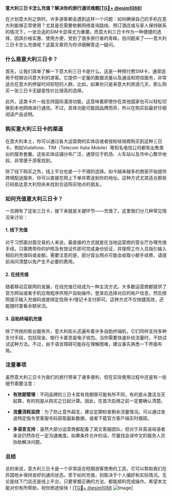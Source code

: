 **意大利三日卡怎么充值？解决你的旅行通讯难题[[TG💪+ @esim1088](https://t.me/s/esim1088)]**

在计划意大利之旅时，许多游客都会遇到这样一个问题：如何确保自己的手机在意大利能够正常使用？尤其是在需要依赖网络查询路线、预订酒店或与家人保持联系的情况下，一张合适的SIM卡显得尤为重要。而意大利三日卡作为一种便捷的选择，因其价格实惠、使用方便，受到了很多旅行者的青睐。但问题来了——意大利三日卡怎么充值呢？这篇文章将为你详细解答这一疑问。

### 什么是意大利三日卡？

首先，让我们简单了解一下意大利三日卡是什么。这是一种预付费SIM卡，通常适用于短期访问意大利的游客。它提供一定量的数据流量以及通话和短信服务，非常适合在意大利停留时间较短的人群。比如，如果你只是来意大利旅游几天，那么购买一张三日卡无疑是性价比很高的选择。

此外，这类卡片一般支持国际漫游功能，这意味着即使你在其他国家也可以轻松切换到本地网络进行通信。不过，具体功能可能因品牌而异，所以在购买前最好仔细阅读产品说明。

### 购买意大利三日卡的渠道

在意大利本土，你可以通过各大运营商的实体店或者授权经销商购买到这种三日卡。例如Vodafone、TIM（Telecom Italia Mobile）等知名电信公司都有出售类似的服务套餐。这些实体店铺分布广泛，通常位于机场、火车站以及市中心繁华地段，非常便于游客找到。

除了线下购买之外，线上平台也是一个不错的选择。如今越来越多的商家开始提供跨境配送服务，你可以直接在网上下单并寄送到你的地址。这种方式尤其适合那些已经抵达意大利但尚未找到合适购买地点的朋友。

### 如何充值意大利三日卡？

一旦拥有了这张三日卡，接下来就是关键环节——充值了。这里我们分几种常见情况来讨论：

#### 1. 线下充值

对于习惯面对面交易的人来说，最直接的方式就是在当地运营商的营业厅办理充值手续。只需携带你的护照及有效证件即可完成身份验证，并按照工作人员指引输入相应的充值码或金额。需要注意的是，部分营业网点可能会收取小额手续费，请提前询问清楚以免产生不必要的费用。

#### 2. 在线充值

随着移动互联网的发展，在线充值已经成为一种主流方式。大多数运营商都提供了官方网站或者手机应用程序供用户自助操作。登录后选择对应的账户信息，然后按照提示输入充值码或是绑定信用卡/借记卡支付即可。这种方式不仅快捷高效，还能随时查看余额状况。

#### 3. 自助终端机充值

除了传统的柜台服务外，意大利街头还遍布着许多自助终端机，它们同样支持多种支付手段，包括现金、银行卡甚至是电子钱包。当你需要快速补给流量时，不妨试试这种方法。不过，由于语言障碍可能存在理解困难，建议事先熟悉一下界面布局。

### 注意事项

虽然意大利三日卡为我们的旅行带来了诸多便利，但在实际使用过程中还是有一些细节需要注意：

- **有效期管理**：不同品牌的三日卡其有效期限可能有所不同，有的是从激活当天起算，有的则是从购买之日起计算。因此，在首次启用之前一定要确认清楚。
  
- **流量消耗监控**：为了防止意外超支，建议定期检查剩余流量情况。可以通过发送特定指令至客服号码获取最新数据，或者下载官方客户端实时跟踪。

- **多语言支持**：虽然大部分运营商都配备了英文客服团队，但对于非英语母语者来说仍然存在一定沟通难度。如果条件允许的话，尽量找会讲中文的服务人员协助解决问题。

### 总结

总的来说，意大利三日卡是一个非常适合短期游客使用的工具，它可以帮助我们在异国他乡保持良好的通讯状态。至于如何充值，则取决于个人偏好和实际情况。无论是线下门店还是线上平台，只要掌握正确的方法，都能顺利完成操作。希望本文能对你有所帮助，祝你旅途愉快！[[TG💪+ @esim1088](https://t.me/s/esim1088) ![Image](https://i.postimg.cc/4NQfJmqS/Snipaste-2025-05-13-00-14-12.png)]